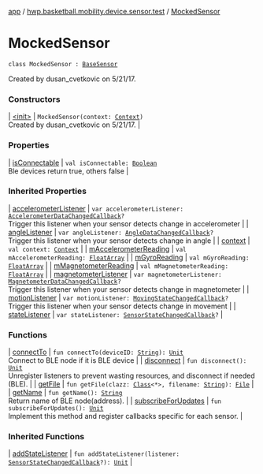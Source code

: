 [app](../../index.md) / [hwp.basketball.mobility.device.sensor.test](../index.md) / [MockedSensor](.)

# MockedSensor

`class MockedSensor : `[`BaseSensor`](../../hwp.basketball.mobility.device.sensor/-base-sensor/index.md)

Created by dusan_cvetkovic on 5/21/17.

### Constructors

| [&lt;init&gt;](-init-.md) | `MockedSensor(context: `[`Context`](https://developer.android.com/reference/android/content/Context.html)`)`<br>Created by dusan_cvetkovic on 5/21/17. |

### Properties

| [isConnectable](is-connectable.md) | `val isConnectable: `[`Boolean`](https://kotlinlang.org/api/latest/jvm/stdlib/kotlin/-boolean/index.html)<br>Ble devices return true, others false |

### Inherited Properties

| [accelerometerListener](../../hwp.basketball.mobility.device.sensor/-base-sensor/accelerometer-listener.md) | `var accelerometerListener: `[`AccelerometerDataChangedCallback`](../../hwp.basketball.mobility.device.sensor/-base-sensor/-accelerometer-data-changed-callback/index.md)`?`<br>Trigger this listener when your sensor detects change in accelerometer |
| [angleListener](../../hwp.basketball.mobility.device.sensor/-base-sensor/angle-listener.md) | `var angleListener: `[`AngleDataChangedCallback`](../../hwp.basketball.mobility.device.sensor/-base-sensor/-angle-data-changed-callback/index.md)`?`<br>Trigger this listener when your sensor detects change in angle |
| [context](../../hwp.basketball.mobility.device.sensor/-base-sensor/context.md) | `val context: `[`Context`](https://developer.android.com/reference/android/content/Context.html) |
| [mAccelerometerReading](../../hwp.basketball.mobility.device.sensor/-base-sensor/m-accelerometer-reading.md) | `val mAccelerometerReading: `[`FloatArray`](https://kotlinlang.org/api/latest/jvm/stdlib/kotlin/-float-array/index.html) |
| [mGyroReading](../../hwp.basketball.mobility.device.sensor/-base-sensor/m-gyro-reading.md) | `val mGyroReading: `[`FloatArray`](https://kotlinlang.org/api/latest/jvm/stdlib/kotlin/-float-array/index.html) |
| [mMagnetometerReading](../../hwp.basketball.mobility.device.sensor/-base-sensor/m-magnetometer-reading.md) | `val mMagnetometerReading: `[`FloatArray`](https://kotlinlang.org/api/latest/jvm/stdlib/kotlin/-float-array/index.html) |
| [magnetometerListener](../../hwp.basketball.mobility.device.sensor/-base-sensor/magnetometer-listener.md) | `var magnetometerListener: `[`MagnetometerDataChangedCallback`](../../hwp.basketball.mobility.device.sensor/-base-sensor/-magnetometer-data-changed-callback/index.md)`?`<br>Trigger this listener when your sensor detects change in magnetometer |
| [motionListener](../../hwp.basketball.mobility.device.sensor/-base-sensor/motion-listener.md) | `var motionListener: `[`MovingStateChangedCallback`](../../hwp.basketball.mobility.device.sensor/-base-sensor/-moving-state-changed-callback/index.md)`?`<br>Trigger this listener when your sensor detects change in movement |
| [stateListener](../../hwp.basketball.mobility.device.sensor/-base-sensor/state-listener.md) | `var stateListener: `[`SensorStateChangedCallback`](../../hwp.basketball.mobility.device.sensor/-base-sensor/-sensor-state-changed-callback/index.md)`?` |

### Functions

| [connectTo](connect-to.md) | `fun connectTo(deviceID: `[`String`](https://kotlinlang.org/api/latest/jvm/stdlib/kotlin/-string/index.html)`): `[`Unit`](https://kotlinlang.org/api/latest/jvm/stdlib/kotlin/-unit/index.html)<br>Connect to BLE node if it is BLE device |
| [disconnect](disconnect.md) | `fun disconnect(): `[`Unit`](https://kotlinlang.org/api/latest/jvm/stdlib/kotlin/-unit/index.html)<br>Unregister listeners to prevent wasting resources, and disconnect if needed (BLE). |
| [getFile](get-file.md) | `fun getFile(clazz: `[`Class`](https://developer.android.com/reference/java/lang/Class.html)`<*>, filename: `[`String`](https://kotlinlang.org/api/latest/jvm/stdlib/kotlin/-string/index.html)`): `[`File`](https://developer.android.com/reference/java/io/File.html) |
| [getName](get-name.md) | `fun getName(): `[`String`](https://kotlinlang.org/api/latest/jvm/stdlib/kotlin/-string/index.html)<br>Return name of BLE node(address). |
| [subscribeForUpdates](subscribe-for-updates.md) | `fun subscribeForUpdates(): `[`Unit`](https://kotlinlang.org/api/latest/jvm/stdlib/kotlin/-unit/index.html)<br>Implement this method and register callbacks specific for each sensor. |

### Inherited Functions

| [addStateListener](../../hwp.basketball.mobility.device.sensor/-base-sensor/add-state-listener.md) | `fun addStateListener(listener: `[`SensorStateChangedCallback`](../../hwp.basketball.mobility.device.sensor/-base-sensor/-sensor-state-changed-callback/index.md)`?): `[`Unit`](https://kotlinlang.org/api/latest/jvm/stdlib/kotlin/-unit/index.html) |

